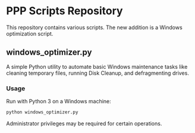 # PPP Scripts Repository

This repository contains various scripts. The new addition is a Windows optimization script.

## windows_optimizer.py

A simple Python utility to automate basic Windows maintenance tasks like cleaning temporary files, running Disk Cleanup, and defragmenting drives.

### Usage

Run with Python 3 on a Windows machine:
```bash
python windows_optimizer.py
```

Administrator privileges may be required for certain operations.
